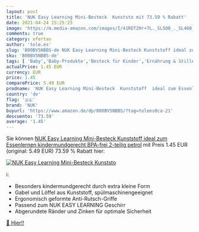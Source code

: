 ```yaml
---
layout: post
title: 'NUK Easy Learning Mini-Besteck  Kunststo mit 73.59 % Rabatt'
date: 2021-04-24 15:25:23
image: 'https://m.media-amazon.com/images/I/41RDT2Hr+7L._SL500_._SL400_.jpg'
comments: true
category: ofertas
author: 'tole.es'
slug: 'B00BV5NBBS-de NUK Easy Learning Mini-Besteck Kunststoff ideal zum...'
sku: 'B00BV5NBBS-de'
tags: [ 'Baby','Baby-Produkte','Besteck für Kinder','Ernährung & Stillen','Geschirr & Besteck für Kinder','nuk', ]
actualPrice: 1.45 EUR
currency: EUR
price: 1.45
comparePrice: 5.49 EUR
prodname: 'NUK Easy Learning Mini-Besteck  Kunststoff  ideal zum Essenlernen  kindermundgerecht  BPA-frei  2-teilig  petrol'
country: 'de'
flag: '🇩🇪'
brand: 'NUK'
buyurl: 'https://www.amazon.de/dp/B00BV5NBBS/?tag=tolees0ca-21'
descuento: '73.59'
average: '1.45'
---
```


Sie können [NUK Easy Learning Mini-Besteck  Kunststoff  ideal zum Essenlernen  kindermundgerecht  BPA-frei  2-teilig  petrol](https://www.amazon.de/dp/B00BV5NBBS/?tag=tolees0ca-21) mit Preis 1.45 EUR (original: 5.49 EUR) 73.59 % Rabatt hier:

[![NUK Easy Learning Mini-Besteck  Kunststo](https://m.media-amazon.com/images/I/41RDT2Hr+7L._SL500_._SL400_.jpg)](https://www.amazon.de/dp/B00BV5NBBS/?tag=tolees0ca-21)

ℹ️:

- Besonders kindermundgerecht durch extra kleine Form
- Gabel und Löffel aus Kunststoff, spülmaschinengeeignet
- Ergonomisch geformte Anti-Rutsch-Griffe
- Passend zum NUK EASY LEARNING Geschirr
- Abgerundete Ränder und Zinken für optimale Sicherheit

[🛒 Hier!!](https://www.amazon.de/dp/B00BV5NBBS/?tag=tolees0ca-21)
